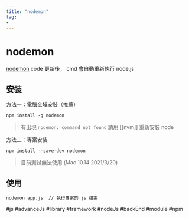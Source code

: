 ```yaml
---
title: "nodemon"
tag: 
- 
---
```

# nodemon
[nodemon](https://www.npmjs.com/package/nodemon)
code 更新後， cmd 會自動重新執行 node.js

## 安裝
方法一：電腦全域安裝（推薦）
```shell
npm install -g nodemon
```
> 有出現 `nodemon: command not found` 請用 [[nvm]] 重新安裝 node

方法二：專案安裝
```shell
npm install --save-dev nodemon
```
>目前測試無法使用 (Mac 10.14 2021/3/20)
## 使用
```shell
nodemon app.js	// 執行專案的 js 檔案
```


#js #advanceJs #library #framework #nodeJs #backEnd #module #npm